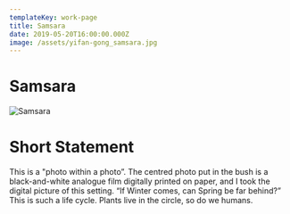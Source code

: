 ```yaml
---
templateKey: work-page
title: Samsara
date: 2019-05-20T16:00:00.000Z
image: /assets/yifan-gong_samsara.jpg
---
```

# Samsara

<div class="lines-1"></div>

![Samsara](/assets/yifan-gong_samsara.jpg)

<div class="lines-1"></div>

# Short Statement

<div class="lines-1"></div>

This is a "photo within a photo”. The centred photo put in the bush is a black-and-white analogue film digitally printed on paper, and I took the digital picture of this setting. “If Winter comes, can Spring be far behind?” This is such a life cycle. Plants live in the circle, so do we humans.